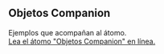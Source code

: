 ## Objetos Companion

Ejemplos que acompañan al átomo.  
[Lea el átomo "Objetos Companion" en línea.](https://stepik.org/lesson/350629/step/1)
